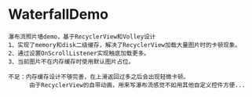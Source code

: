 # WaterfallDemo
    瀑布流照片墙demo，基于RecyclerView和Volley设计
    1、实现了memory和disk二级缓存，解决了RecyclerView加载大量图片时的卡顿现象。
    2、通过设置OnScrollListener实现触底加载更多。
    3、当前图片不在内存缓存时使用默认图片占位。
    
    不足：内存缓存设计不够完善，在上滑返回过多之后会出现轻微卡顿。
          由于RecyclerView的自带动画，用来写瀑布流感觉不如用其他自定义控件方便...
